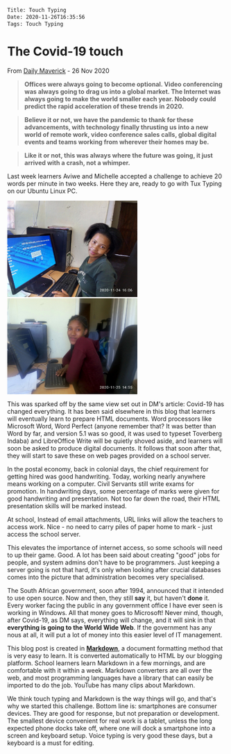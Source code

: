    Title: Touch Typing
    Date: 2020-11-26T16:35:56
    Tags: Touch Typing

# The Covid-19 touch

From [Daily Maverick](https://mail.google.com/mail/u/0/?tab=rm&ogbl#inbox/FMfcgxwKjdvMMDvlgzqVfzgnwxkqbJWR) - 26 Nov 2020

>__Offices were always going to become optional. Video conferencing was always going to drag us into a global market. The Internet was always going to make the world smaller each year. Nobody could predict the rapid acceleration of these trends in 2020.__

>__Believe it or not, we have the pandemic to thank for these advancements, with technology finally thrusting us into a new world of remote work, video conference sales calls, global digital events and teams working from wherever their homes may be.__

>__Like it or not, this was always where the future was going, it just arrived with a crash, not a whimper.__

Last week learners Aviwe and Michelle accepted a challenge to achieve 20 words per minute in two weeks. Here they are, ready to go with Tux Typing on our Ubuntu Linux PC.

<img src="/img/TuxAviwe30pcc.jpg" 
alt="Drawing" 
align="leftt"
style=" width: 300px;">  <img src="/img/TuxMichelle30pc.jpg" 
 alt="Drawing"
 align="middle"
 style=" width: 300px;">
 
<!-- more -->

 This was sparked off by the same view set out in DM's article: Covid-19 has changed everything. It has been said elsewhere in this blog that learners will eventually learn to prepare HTML documents. Word processors like Microsoft Word, Word Perfect (anyone remember that? It was better than Word by far, and  version 5.1 was so good, it  was used to typeset Toverberg Indaba) and LibreOffice Write will be quietly shoved aside, and learners will soon be asked to produce digital documents. It follows that soon after that, they will start to save these on web pages provided on a school server. 

 In the postal economy, back in colonial days, the chief requirement for getting hired was good handwriting. Today, working nearly anywhere means working on a computer. Civil Servants still write exams for promotion. In handwriting days, some percentage of marks were given for good handwriting and presentation. Not too far down the road, their HTML presentation skills will be marked instead. 
 
 At school, Instead of email attachments,  URL links will allow the teachers to access work. Nice - no need to carry piles of paper home to mark - just access the school server. 
 
 This elevates the importance of internet access, so some schools will need to up their game. Good. A lot has been said about creating "good" jobs for people, and system admins don't have to be programmers. Just keeping a server going is not that hard, it's only when looking after crucial databases comes into the picture that administration becomes very specialised.

 The South African government, soon after 1994, announced that it intended to use open source. Now and then, they still **say** it, but haven't **done** it. Every worker facing the public in any government office I have ever seen is working in Windows. All that money goes to Microsoft! Never mind, though, after Covid-19, as DM says, everything will change, and it will sink in that **everything is going to the World Wide Web**. If the government has any nous at all, it will put a lot of money into this easier level of IT management.

 This blog post is created in [**Markdown**](https://en.wikipedia.org/wiki/Markdown#:~:text=Markdown%20is%20a%20lightweight%20markup,using%20a%20plain%20text%20editor.), a document formatting method that is very easy to learn. It is converted automatically to HTML by our blogging platform. School learners learn Markdown in a few mornings, and are comfortable with it within a week. Markdown converters are all over the web, and most programming languages have a library that can easily be imported to do the job. YouTube has many clips about Markdown. 
 
 We think touch typing and Markdown is the way things will go, and that's why we started this challenge. Bottom line is: smartphones are consumer devices. They are good for response, but not preparation or development. The smallest device convenient for real work is a tablet, unless the long expected phone docks take off, where one will dock a smartphone into a screen and keyboard setup. Voice typing is very good these days, but a keyboard is a must for editing.  


